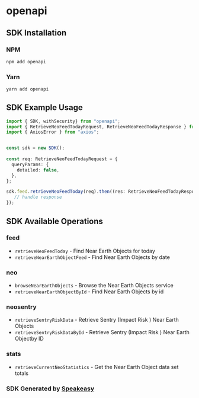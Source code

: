 # openapi

<!-- Start SDK Installation -->
## SDK Installation

### NPM

```bash
npm add openapi
```

### Yarn

```bash
yarn add openapi
```
<!-- End SDK Installation -->

## SDK Example Usage
<!-- Start SDK Example Usage -->
```typescript
import { SDK, withSecurity} from "openapi";
import { RetrieveNeoFeedTodayRequest, RetrieveNeoFeedTodayResponse } from "openapi/src/sdk/models/operations";
import { AxiosError } from "axios";


const sdk = new SDK();
    
const req: RetrieveNeoFeedTodayRequest = {
  queryParams: {
    detailed: false,
  },
};

sdk.feed.retrieveNeoFeedToday(req).then((res: RetrieveNeoFeedTodayResponse | AxiosError) => {
   // handle response
});
```
<!-- End SDK Example Usage -->

<!-- Start SDK Available Operations -->
## SDK Available Operations

### feed

* `retrieveNeoFeedToday` - Find Near Earth Objects for today
* `retrieveNearEarthObjectFeed` - Find Near Earth Objects by date

### neo

* `browseNearEarthObjects` - Browse the Near Earth Objects service
* `retrieveNearEarthObjectById` - Find Near Earth Objects by id

### neosentry

* `retrieveSentryRiskData` - Retrieve Sentry (Impact Risk ) Near Earth Objects
* `retrieveSentryRiskDataById` - Retrieve Sentry (Impact Risk ) Near Earth Objectby ID 

### stats

* `retrieveCurrentNeoStatistics` - Get the Near Earth Object data set totals

<!-- End SDK Available Operations -->

### SDK Generated by [Speakeasy](https://docs.speakeasyapi.dev/docs/using-speakeasy/client-sdks)
